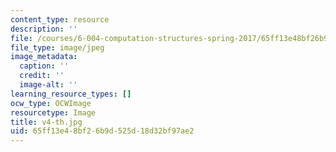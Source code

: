 ```yaml
---
content_type: resource
description: ''
file: /courses/6-004-computation-structures-spring-2017/65ff13e48bf26b9d525d18d32bf97ae2_v4-th.jpg
file_type: image/jpeg
image_metadata:
  caption: ''
  credit: ''
  image-alt: ''
learning_resource_types: []
ocw_type: OCWImage
resourcetype: Image
title: v4-th.jpg
uid: 65ff13e4-8bf2-6b9d-525d-18d32bf97ae2
---
```

